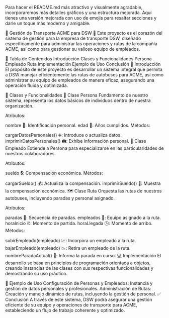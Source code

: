 

Para hacer el README.md más atractivo y visualmente agradable, incorporaremos más detalles gráficos y una estructura mejorada. Aquí tienes una versión mejorada con uso de emojis para resaltar secciones y darle un toque más moderno y amigable.

🚌 Gestión de Transporte ACME para DSW 🚏
Este proyecto es el corazón del sistema de gestión para la empresa de transporte DSW, diseñado específicamente para administrar las operaciones y rutas de la compañía ACME, así como para gestionar su valioso equipo de empleados.

📑 Tabla de Contenidos
Introducción
Clases y Funcionalidades
Persona
Empleado
Ruta
Implementación
Ejemplo de Uso
Conclusión
🌟 Introducción
El propósito de este proyecto es desarrollar un sistema integral que permita a DSW manejar eficientemente las rutas de autobuses para ACME, así como administrar su equipo de empleados de manera eficaz, asegurando una operación fluida y optimizada.

🚀 Clases y Funcionalidades
🧍 Clase Persona
Fundamento de nuestro sistema, representa los datos básicos de individuos dentro de nuestra organización.

Atributos:

nombre 📛: Identificación personal.
edad 🎂: Años cumplidos.
Métodos:

cargarDatosPersonales() ➕: Introduce o actualiza datos.
imprimirDatosPersonales() 🖨️: Exhibe información personal.
💼 Clase Empleado
Extiende a Persona para especializarse en las particularidades de nuestros colaboradores.

Atributos:

sueldo 💲: Compensación económica.
Métodos:

cargarSueldo() 💰: Actualiza la compensación.
imprimirSueldo() 📄: Muestra la compensación económica.
🗺️ Clase Ruta
Orquesta las rutas de nuestros autobuses, incluyendo paradas y personal asignado.

Atributos:

paradas 🛑: Secuencia de paradas.
empleados 👥: Equipo asignado a la ruta.
horaInicio ⏰: Momento de partida.
horaLlegada 🕒: Momento de arribo.
Métodos:

subirEmpleado(empleado) 📈: Incorpora un empleado a la ruta.
bajarEmpleado(empleado) 📉: Retira un empleado de la ruta.
nombreParadaActual() 📍: Informa la parada en curso.
💻 Implementación
El desarrollo se basa en principios de programación orientada a objetos, creando instancias de las clases con sus respectivas funcionalidades y demostrando su uso práctico.

📖 Ejemplo de Uso
Configuración de Personas y Empleados:
Instancia y gestión de datos personales y profesionales.
Administración de Rutas:
Creación y manejo dinámico de rutas, incluyendo la gestión de personal.
✅ Conclusión
A través de este sistema, DSW podrá asegurar una gestión eficiente de su equipo y operaciones de transporte para ACME, estableciendo un flujo de trabajo coherente y optimizado.
